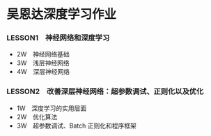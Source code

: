 # 吴恩达深度学习作业

### LESSON1　神经网络和深度学习

- 2W　神经网络基础
- 3W　浅层神经网络
- 4W　深层神经网络

### LESSON2　改善深层神经网络：超参数调试、正则化以及优化

- 1W　深度学习的实用层面
- 2W　优化算法
- 3W　超参数调试、Batch 正则化和程序框架
